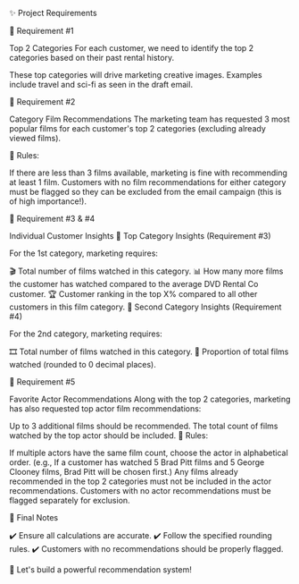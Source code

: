 ✨ Project Requirements


📌 Requirement #1

Top 2 Categories
For each customer, we need to identify the top 2 categories based on their past rental history.

These top categories will drive marketing creative images.
Examples include travel and sci-fi as seen in the draft email.


📌 Requirement #2

Category Film Recommendations
The marketing team has requested 3 most popular films for each customer's top 2 categories (excluding already viewed films).

🔹 Rules:

If there are less than 3 films available, marketing is fine with recommending at least 1 film.
Customers with no film recommendations for either category must be flagged so they can be excluded from the email campaign (this is of high importance!).


📌 Requirement #3 & #4

Individual Customer Insights
📍 Top Category Insights (Requirement #3)

For the 1st category, marketing requires:

🎬 Total number of films watched in this category.
📊 How many more films the customer has watched compared to the average DVD Rental Co customer.
🏆 Customer ranking in the top X% compared to all other customers in this film category.
📍 Second Category Insights (Requirement #4)

For the 2nd category, marketing requires:

🎞️ Total number of films watched in this category.
🔢 Proportion of total films watched (rounded to 0 decimal places).


📌 Requirement #5

Favorite Actor Recommendations
Along with the top 2 categories, marketing has also requested top actor film recommendations:

Up to 3 additional films should be recommended.
The total count of films watched by the top actor should be included.
🔹 Rules:

If multiple actors have the same film count, choose the actor in alphabetical order.
(e.g., If a customer has watched 5 Brad Pitt films and 5 George Clooney films, Brad Pitt will be chosen first.)
Any films already recommended in the top 2 categories must not be included in the actor recommendations.
Customers with no actor recommendations must be flagged separately for exclusion.


🎯 Final Notes

✔️ Ensure all calculations are accurate.
✔️ Follow the specified rounding rules.
✔️ Customers with no recommendations should be properly flagged.

🚀 Let's build a powerful recommendation system!

